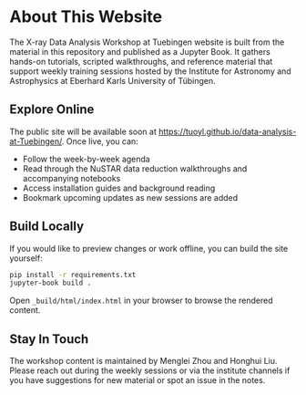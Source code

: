 # About This Website

The X-ray Data Analysis Workshop at Tuebingen website is built from the material in this repository and published as a Jupyter Book. It gathers hands-on tutorials, scripted walkthroughs, and reference material that support weekly training sessions hosted by the Institute for Astronomy and Astrophysics at Eberhard Karls University of Tübingen.

## Explore Online

The public site will be available soon at https://tuoyl.github.io/data-analysis-at-Tuebingen/. Once live, you can:

- Follow the week-by-week agenda
- Read through the NuSTAR data reduction walkthroughs and accompanying notebooks
- Access installation guides and background reading
- Bookmark upcoming updates as new sessions are added

## Build Locally

If you would like to preview changes or work offline, you can build the site yourself:

```bash
pip install -r requirements.txt
jupyter-book build .
```

Open `_build/html/index.html` in your browser to browse the rendered content.

## Stay In Touch

The workshop content is maintained by Menglei Zhou and Honghui Liu. Please reach out during the weekly sessions or via the institute channels if you have suggestions for new material or spot an issue in the notes.

